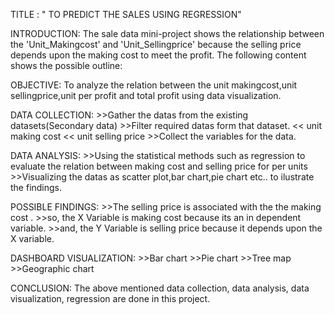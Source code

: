 TITLE : " TO PREDICT THE SALES  USING REGRESSION"

INTRODUCTION:
         The sale data mini-project shows the relationship between the 'Unit_Makingcost'  and  'Unit_Sellingprice' because the selling price depends upon the making cost to meet the profit. The  following content shows the possible outline:

OBJECTIVE:
         To analyze the relation between the unit makingcost,unit sellingprice,unit per profit and total profit using data visualization.

DATA COLLECTION:
       >>Gather the datas from the existing datasets(Secondary data)
       >>Filter required datas form that dataset.
                    << unit making cost 
                    << unit selling price
         >>Collect the variables for the data.

DATA ANALYSIS:
           >>Using the statistical methods such as regression to evaluate the relation between  making cost and selling price for per units
           >>Visualizing the datas as scatter plot,bar chart,pie chart etc.. to ilustrate the findings.

POSSIBLE FINDINGS:
            >>The selling price is associated with the the making cost .
            >>so, the  X Variable is making cost because its an in dependent variable.
            >>and, the Y Variable is selling price because it depends upon the X variable.

DASHBOARD VISUALIZATION:
     >>Bar chart
     >>Pie chart
     >>Tree map
     >>Geographic chart

CONCLUSION:
       The above mentioned data collection, data analysis, data visualization, regression are  done in this project.
